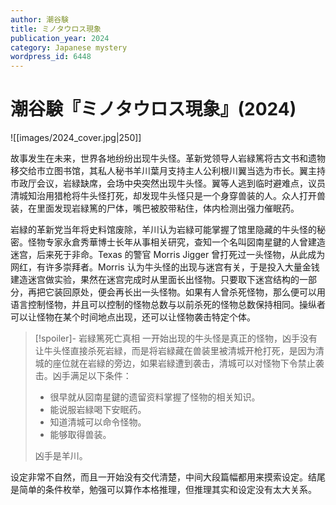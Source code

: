 ```yaml
---
author: 潮谷験
title: ミノタウロス現象
publication_year: 2024
category: Japanese mystery
wordpress_id: 6448
---
```


# 潮谷験『ミノタウロス現象』(2024)

![[images/2024_cover.jpg|250]]

故事发生在未来，世界各地纷纷出现牛头怪。革新党领导人岩緑篤将古文书和遗物移交给市立图书馆，其私人秘书羊川葉月支持主人公利根川翼当选为市长。翼主持市政厅会议，岩緑缺席，会场中央突然出现牛头怪。翼等人逃到临时避难点，议员清城知治用猎枪将牛头怪打死，却发现牛头怪只是一个身穿兽装的人。众人打开兽装，在里面发现岩緑篤的尸体，嘴巴被胶带粘住，体内检测出强力催眠药。

岩緑的革新党当年将史料馆废除，羊川认为岩緑可能掌握了馆里隐藏的牛头怪的秘密。怪物专家永倉秀華博士长年从事相关研究，查知一个名叫図南星鍵的人曾建造迷宫，后来死于非命。Texas 的警官 Morris Jigger 曾打死过一头怪物，从此成为网红，有许多崇拜者。Morris 认为牛头怪的出现与迷宫有关，于是投入大量金钱建造迷宫做实验，果然在迷宫完成时从里面长出怪物。只要取下迷宫结构的一部分，再把它装回原处，便会再长出一头怪物。如果有人曾杀死怪物，那么便可以用语言控制怪物，并且可以控制的怪物总数与以前杀死的怪物总数保持相同。操纵者可以让怪物在某个时间地点出现，还可以让怪物袭击特定个体。

> [!spoiler]- 岩緑篤死亡真相
> 一开始出现的牛头怪是真正的怪物，凶手没有让牛头怪直接杀死岩緑，而是将岩緑藏在兽装里被清城开枪打死，是因为清城的座位就在岩緑的旁边，如果岩緑遭到袭击，清城可以对怪物下令禁止袭击。凶手满足以下条件：
> 
> * 很早就从図南星鍵的遗留资料掌握了怪物的相关知识。
> * 能说服岩緑喝下安眠药。
> * 知道清城可以命令怪物。
> * 能够取得兽装。
> 
> 凶手是羊川。

设定非常不自然，而且一开始没有交代清楚，中间大段篇幅都用来摸索设定。结尾是简单的条件枚举，勉强可以算作本格推理，但推理其实和设定没有太大关系。